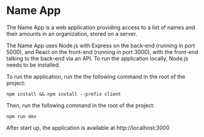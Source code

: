 # Name App
The Name App is a web application providing access to a list of names and their amounts in an organization, stored on a server.

The Name App uses Node.js with Express on the back-end (running in port 5000), and React on the front-end (running in port 3000), with the front-end talking to the back-end via an API. To run the application locally, Node.js needs to be installed.

To run the application, run the the following command in the root of the project:

`npm install && npm install --prefix client`

Then, run the following command in the root of the project:

`npm run dev`

After start up, the application is available at http://localhost:3000
